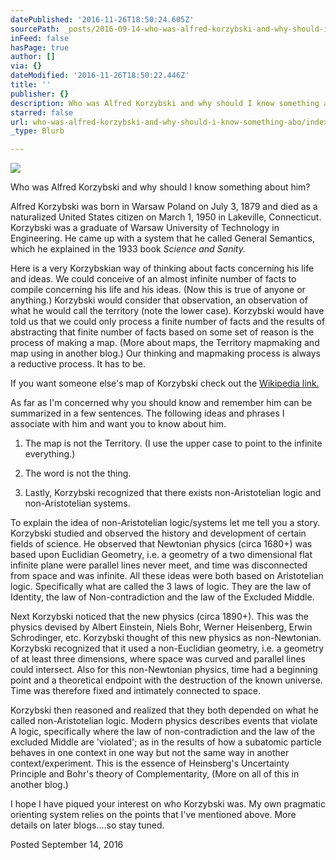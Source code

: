 ```yaml
---
datePublished: '2016-11-26T18:50:24.605Z'
sourcePath: _posts/2016-09-14-who-was-alfred-korzybski-and-why-should-i-know-him.md
inFeed: false
hasPage: true
author: []
via: {}
dateModified: '2016-11-26T18:50:22.446Z'
title: ''
publisher: {}
description: Who was Alfred Korzybski and why should I know something about him?
starred: false
url: who-was-alfred-korzybski-and-why-should-i-know-something-abo/index.html
_type: Blurb

---
```

![](https://the-grid-user-content.s3-us-west-2.amazonaws.com/0fdf891f-0735-4e5d-b768-a0b12446d2e3.jpg)

Who was Alfred Korzybski and why should I know something about him?

Alfred Korzybski was born in Warsaw Poland on July 3, 1879 and died as a naturalized United States citizen on March 1, 1950 in Lakeville, Connecticut. Korzybski was a graduate of Warsaw University of Technology in Engineering. He came up with a system that he called General Semantics, which he explained in the 1933 book _Science and Sanity._

Here is a very Korzybskian way of thinking about facts concerning his life and ideas. We could conceive of an almost infinite number of facts to compile concerning his life and his ideas. (Now this is true of anyone or anything.) Korzybski would consider that observation, an observation of what he would call the territory (note the lower case). Korzybski would have told us that we could only process a finite number of facts and the results of abstracting that finite number of facts based on some set of reason is the process of making a map. (More about maps, the Territory mapmaking and map using in another blog.) Our thinking and mapmaking process is always a reductive process. It has to be.

If you want someone else's map of Korzybski check out the [Wikipedia link.][0]

As far as I'm concerned why you should know and remember him can be summarized in a few sentences. The following ideas and phrases I associate with him and want you to know about him.

1) The map is not the Territory. (I use the upper case to point to the infinite everything.)

2) The word is not the thing.

3) Lastly, Korzybski recognized that there exists non-Aristotelian logic and non-Aristotelian systems.

To explain the idea of non-Aristotelian logic/systems let me tell you a story. Korzybski studied and observed the history and development of certain fields of science. He observed that Newtonian physics (circa 1680+) was based upon Euclidian Geometry, i.e. a geometry of a two dimensional flat infinite plane were parallel lines never meet, and time was disconnected from space and was infinite. All these ideas were both based on Aristotelian logic. Specifically what are called the 3 laws of logic. They are the law of Identity, the law of Non-contradiction and the law of the Excluded Middle.

Next Korzybski noticed that the new physics (circa 1890+). This was the physics devised by Albert Einstein, Niels Bohr, Werner Heisenberg, Erwin Schrodinger, etc. Korzybski thought of this new physics as non-Newtonian. Korzybski recognized that it used a non-Euclidian geometry, i.e. a geometry of at least three dimensions, where space was curved and parallel lines could intersect. Also for this non-Newtonian physics, time had a beginning point and a theoretical endpoint with the destruction of the known universe. Time was therefore fixed and intimately connected to space.

Korzybski then reasoned and realized that they both depended on what he called non-Aristotelian logic. Modern physics describes events that violate A logic, specifically where the law of non-contradiction and the law of the excluded Middle are 'violated'; as in the results of how a subatomic particle behaves in one context in one way but not the same way in another context/experiment. This is the essence of Heinsberg's Uncertainty Principle and Bohr's theory of Complementarity, (More on all of this in another blog.)

I hope I have piqued your interest on who Korzybski was. My own pragmatic orienting system relies on the points that I've mentioned above. More details on later blogs....so stay tuned.

Posted September 14, 2016

[0]: https://en.wikipedia.org/wiki/Alfred_Korzybski "Wikipedia"